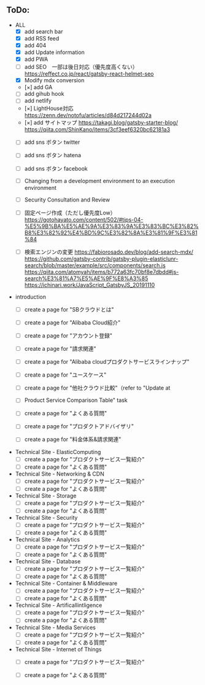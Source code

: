## ToDo:

* ALL
  - [x] add search bar
  - [x] add RSS feed
  - [x] add 404
  - [x] add Update information
  - [x] add PWA
  - [ ] add SEO　一部は後日対応（優先度高くない）　https://reffect.co.jp/react/gatsby-react-helmet-seo
  - [x] Modify mdx conversion
  - [×] add GA
  - [ ] add gihub hook
  - [ ] add netlify
  - [×] LightHouse対応  https://zenn.dev/notofu/articles/d84d217244d02a
  - [×] add サイトマップ https://takagi.blog/gatsby-starter-blog/   https://qiita.com/ShinKano/items/3cf3eef6320bc62181a3
  - [ ] add sns ボタン twitter
  - [ ] add sns ボタン hatena
  - [ ] add sns ボタン facebook
  - [ ] Changing from a development environment to an execution environment
  - [ ] Security Consultation and Review
  - [ ] 固定ページ作成（ただし優先度Low）　https://gotohayato.com/content/502/#tips-04-%E5%9B%BA%E5%AE%9A%E3%83%9A%E3%83%BC%E3%82%B8%E3%82%92%E4%BD%9C%E3%82%8A%E3%81%9F%E3%81%84
  - [ ] 検索エンジンの変更 https://fabiorosado.dev/blog/add-search-mdx/   https://github.com/gatsby-contrib/gatsby-plugin-elasticlunr-search/blob/master/example/src/components/search.js https://qiita.com/atomyah/items/b772a63fc70bf8e7dbdd#js-search%E3%81%A7%E5%AE%9F%E8%A3%85 https://ichinari.work/JavaScript_GatsbyJS_20191110


* introduction
  - [ ] create a page for  "SBクラウドとは"
  - [ ] create a page for  "Alibaba Cloud紹介"
  - [ ] create a page for  "アカウント登録"
  - [ ] create a page for  "請求関連"
  - [ ] create a page for  "Alibaba cloudプロダクトサービスラインナップ"
  - [ ] create a page for  "ユースケース"
  - [ ] create a page for  "他社クラウド比較"（refer to "Update at
  - [ ] Product Service Comparison Table" task
  - [ ] create a page for  "よくある質問"
  - [ ] create a page for  "プロダクトアドバイザリ"
  - [ ] create a page for  "料金体系&請求関連"


* Technical Site - ElasticComputing
  - [ ] create a page for  "プロダクトサービス一覧紹介"
  - [ ] create a page for  "よくある質問"

* Technical Site - Networking & CDN
  - [ ] create a page for  "プロダクトサービス一覧紹介"
  - [ ] create a page for  "よくある質問"

* Technical Site - Storage
  - [ ] create a page for  "プロダクトサービス一覧紹介"
  - [ ] create a page for  "よくある質問"

* Technical Site - Security
  - [ ] create a page for  "プロダクトサービス一覧紹介"
  - [ ] create a page for  "よくある質問"

* Technical Site - Analytics
  - [ ] create a page for  "プロダクトサービス一覧紹介"
  - [ ] create a page for  "よくある質問"

* Technical Site - Database
  - [ ] create a page for  "プロダクトサービス一覧紹介"
  - [ ] create a page for  "よくある質問"

* Technical Site - Container & Middleware
  - [ ] create a page for  "プロダクトサービス一覧紹介"
  - [ ] create a page for  "よくある質問"

* Technical Site - Artificallintligence
  - [ ] create a page for  "プロダクトサービス一覧紹介"
  - [ ] create a page for  "よくある質問"

* Technical Site - Media Services
  - [ ] create a page for  "プロダクトサービス一覧紹介"
  - [ ] create a page for  "よくある質問"

* Technical Site - Internet of Things
  - [ ] create a page for  "プロダクトサービス一覧紹介"
  - [ ] create a page for  "よくある質問"

